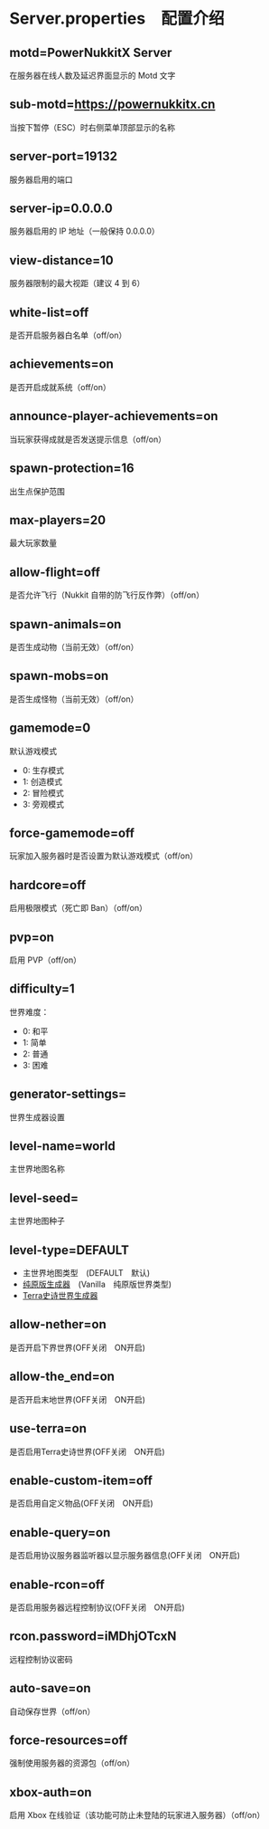 # Server.properties　配置介绍
## motd=PowerNukkitX Server
在服务器在线人数及延迟界面显示的 Motd 文字
## sub-motd=https://powernukkitx.cn
当按下暂停（ESC）时右侧菜单顶部显示的名称
## server-port=19132
服务器启用的端口
## server-ip=0.0.0.0
服务器启用的 IP 地址（一般保持 0.0.0.0）
## view-distance=10
服务器限制的最大视距（建议 4 到 6）
## white-list=off
是否开启服务器白名单（off/on）
## achievements=on
是否开启成就系统（off/on）
## announce-player-achievements=on
当玩家获得成就是否发送提示信息（off/on）
## spawn-protection=16
出生点保护范围
## max-players=20
最大玩家数量
## allow-flight=off
是否允许飞行（Nukkit 自带的防飞行反作弊）（off/on）
## spawn-animals=on
是否生成动物（当前无效）（off/on）
## spawn-mobs=on
是否生成怪物（当前无效）（off/on）
## gamemode=0
默认游戏模式
- 0: 生存模式　
- 1: 创造模式　
- 2: 冒险模式　
- 3: 旁观模式
## force-gamemode=off
玩家加入服务器时是否设置为默认游戏模式（off/on）
## hardcore=off
启用极限模式（死亡即 Ban）（off/on）
## pvp=on
启用 PVP（off/on）
## difficulty=1
世界难度：
- 0: 和平
- 1: 简单
- 2: 普通
- 3: 困难
## generator-settings=
世界生成器设置
## level-name=world
主世界地图名称
## level-seed=
主世界地图种子
## level-type=DEFAULT
- 主世界地图类型　(DEFAULT　默认)
- [纯原版生成器](https://github.com/KCodeYT/VanillaGenerator)　(Vanilla　纯原版世界类型)
- [Terra史诗世界生成器](Terra问题.html)
## allow-nether=on
是否开启下界世界(OFF关闭　ON开启)
## allow-the_end=on
是否开启末地世界(OFF关闭　ON开启)
## use-terra=on
是否启用Terra史诗世界(OFF关闭　ON开启)
## enable-custom-item=off
是否启用自定义物品(OFF关闭　ON开启)
## enable-query=on
是否启用协议服务器监听器以显示服务器信息(OFF关闭　ON开启)
## enable-rcon=off
是否启用服务器远程控制协议(OFF关闭　ON开启)
## rcon.password=iMDhjOTcxN
远程控制协议密码
## auto-save=on
自动保存世界（off/on）
## force-resources=off
强制使用服务器的资源包（off/on）
## xbox-auth=on
启用 Xbox 在线验证（该功能可防止未登陆的玩家进入服务器）（off/on）
